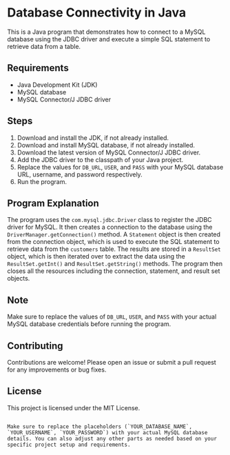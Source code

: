 # Database Connectivity in Java

This is a Java program that demonstrates how to connect to a MySQL database using the JDBC driver and execute a simple SQL statement to retrieve data from a table.

## Requirements

- Java Development Kit (JDK)
- MySQL database
- MySQL Connector/J JDBC driver

## Steps

1. Download and install the JDK, if not already installed.
2. Download and install MySQL database, if not already installed.
3. Download the latest version of MySQL Connector/J JDBC driver.
4. Add the JDBC driver to the classpath of your Java project.
5. Replace the values for `DB_URL`, `USER`, and `PASS` with your MySQL database URL, username, and password respectively.
6. Run the program.

## Program Explanation

The program uses the `com.mysql.jdbc.Driver` class to register the JDBC driver for MySQL. It then creates a connection to the database using the `DriverManager.getConnection()` method. A `Statement` object is then created from the connection object, which is used to execute the SQL statement to retrieve data from the `customers` table. The results are stored in a `ResultSet` object, which is then iterated over to extract the data using the `ResultSet.getInt()` and `ResultSet.getString()` methods. The program then closes all the resources including the connection, statement, and result set objects.

## Note

Make sure to replace the values of `DB_URL`, `USER`, and `PASS` with your actual MySQL database credentials before running the program.

## Contributing

Contributions are welcome! Please open an issue or submit a pull request for any improvements or bug fixes.

## License

This project is licensed under the MIT License.
```

Make sure to replace the placeholders (`YOUR_DATABASE_NAME`, `YOUR_USERNAME`, `YOUR_PASSWORD`) with your actual MySQL database details. You can also adjust any other parts as needed based on your specific project setup and requirements.
